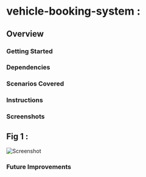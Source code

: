 # vehicle-booking-system :   

## Overview

### Getting Started

### Dependencies

### Scenarios Covered

### Instructions

###  Screenshots

  ## Fig 1 : 
  ![Screenshot](https://github.com)
  
  
###  Future Improvements
